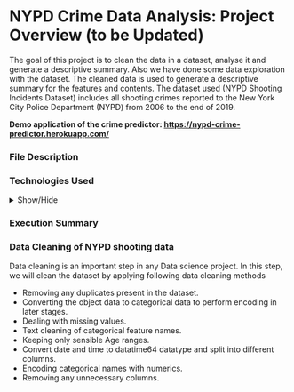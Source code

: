 # NYPD Crime Data Analysis: Project Overview (to be Updated)
The goal of this project is to clean
the data in a dataset, analyse it and generate a
descriptive summary. Also we have done some
data exploration with the dataset. The cleaned
data is used to generate a descriptive summary
for the features and contents. The dataset used
(NYPD Shooting Incidents Dataset) includes all
shooting crimes reported to the New York City
Police Department (NYPD) from 2006 to the
end of 2019.

<strong> Demo application of the crime predictor: https://nypd-crime-predictor.herokuapp.com/ </strong> 
### File Description

### Technologies Used
<details>
<a name="Technologies_Used"></a>
<summary>Show/Hide</summary>
<br>
    
* <strong>Python</strong>
* <strong>Pandas</strong>
* <strong>Numpy</strong>
* <strong>Matplotlib</strong>
* <strong>Seaborn</strong>
* <strong>NLTK</strong>
* <strong>Scrapy</strong>
* <strong>Scikit-Learn</strong>
* <strong>Keras</strong>
* <strong>Tensorflow</strong>
* <strong>Streamlit</strong>
* <strong>Heroku</strong>
</details>

### Execution Summary

### Data Cleaning of NYPD shooting data
Data cleaning is an important step in any Data science project. In this step, we will clean the dataset by applying following data cleaning methods
- Removing any duplicates present in the dataset.
- Converting the object data to categorical data to perform encoding in later stages.
- Dealing with missing values.
- Text cleaning of categorical feature names.
- Keeping only sensible Age ranges.
- Convert date and time to datatime64 datatype and split into different columns.
- Encoding categorical names with numerics.
- Removing any unnecessary columns.

<!-- ## Exploratory Data Analysis -->
<!-- ![](/images/image3.png) -->


